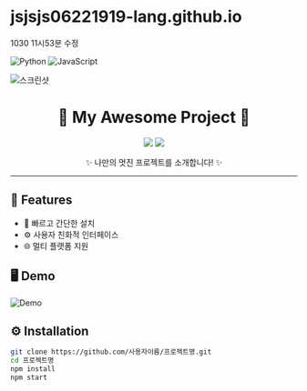 # jsjsjs06221919-lang.github.io

1030 11시53분 수정

![Python](https://img.shields.io/badge/Python-3776AB?logo=python&logoColor=white)
![JavaScript](https://img.shields.io/badge/JavaScript-F7DF1E?logo=javascript&logoColor=black)

![스크린샷](./jjang01.png)

 
<h1 align="center">🌟 My Awesome Project 🌟</h1>

<p align="center">
  <img src="https://img.shields.io/github/stars/사용자이름/프로젝트명" />
  <img src="https://img.shields.io/github/forks/사용자이름/프로젝트명" />
</p>

<p align="center">✨ 나만의 멋진 프로젝트를 소개합니다! ✨</p>

---

## 🧩 Features
- 🚀 빠르고 간단한 설치
- ⚙️ 사용자 친화적 인터페이스
- 🌐 멀티 플랫폼 지원

## 🖥️ Demo
![Demo](https://via.placeholder.com/600x300.png?text=Demo+Image)

## ⚙️ Installation
```bash
git clone https://github.com/사용자이름/프로젝트명.git
cd 프로젝트명
npm install
npm start
